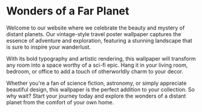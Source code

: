 <!--font:Poppins-->

# Wonders of a Far Planet

Welcome to our website where we celebrate the beauty and mystery of distant planets. Our vintage-style travel poster wallpaper captures the essence of adventure and exploration, featuring a stunning landscape that is sure to inspire your wanderlust.

With its bold typography and artistic rendering, this wallpaper will transform any room into a space worthy of a sci-fi epic. Hang it in your living room, bedroom, or office to add a touch of otherworldly charm to your decor.

Whether you're a fan of science fiction, astronomy, or simply appreciate beautiful design, this wallpaper is the perfect addition to your collection. So why wait? Start your journey today and explore the wonders of a distant planet from the comfort of your own home.

<!--

Write me markdown content of website with wallpaper:

"A vintage-style travel poster of a distant planet, with bold typography and an artistic rendering of the landscape."

The header of the page should not be copy of the text but rather a real content of the website which is using this wallpaper.


---


# Explore the Wonders of a Distant Planet

Welcome to our website where we celebrate the beauty and mystery of distant planets. Our vintage-style travel poster wallpaper captures the essence of adventure and exploration, featuring a stunning landscape that is sure to inspire your wanderlust.

With its bold typography and artistic rendering, this wallpaper will transform any room into a space worthy of a sci-fi epic. Hang it in your living room, bedroom, or office to add a touch of otherworldly charm to your decor.

Whether you're a fan of science fiction, astronomy, or simply appreciate beautiful design, this wallpaper is the perfect addition to your collection. So why wait? Start your journey today and explore the wonders of a distant planet from the comfort of your own home.


---


Write me a Google font which is best fitting for the website.

Pick from the list:
- Cinzel
- Exo 2
- Montserrat
- Lobster
- Roboto
- Open Sans
- Cormorant Garamond
- Barlow Condensed
- IBM Plex Sans
- Raleway
- Playfair Display
- Inter
- Creepster
- Futura
- Lato
- Dancing Script
- Poppins
- Cabin
- Great Vibes
- Orbitron
- Cinzel Decorative
- Alegreya


Write just the font name nothing else.


---


Poppins

-->
